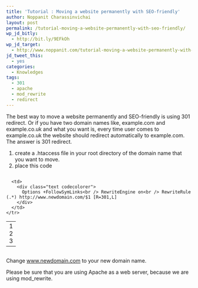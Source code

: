 ```yaml
---
title: 'Tutorial : Moving a website permanently with SEO-friendly'
author: Noppanit Charassinvichai
layout: post
permalink: /tutorial-moving-a-website-permanently-with-seo-friendly/
wp_jd_bitly:
  - http://bit.ly/9EFkOh
wp_jd_target:
  - http://www.noppanit.com/tutorial-moving-a-website-permanently-with-seo-friendly/
jd_tweet_this:
  - yes
categories:
  - Knowledges
tags:
  - 301
  - apache
  - mod_rewrite
  - redirect
---
```

The best way to move a website permanently and SEO-friendly is using 301 redirect. Or if you have two domain names like, example.com and example.co.uk and what you want is, every time user comes to example.co.uk the website should redirect automatically to example.com. The answer is 301 redirect.

1. create a .htaccess file in your root directory of the domain name that you want to move.  
2. place this code

<div class="codecolorer-container text blackboard" style="overflow:auto;white-space:nowrap;width:100%;">
  <table cellspacing="0" cellpadding="0">
    <tr>
      <td class="line-numbers">
        <div>
          1<br />2<br />3<br />
        </div>
      </td>
      
      <td>
        <div class="text codecolorer">
          Options +FollowSymLinks<br /> RewriteEngine on<br /> RewriteRule (.*) http://www.newdomain.com/$1 [R=301,L]
        </div>
      </td>
    </tr>
  </table>
</div>

Change www.newdomain.com to your new domain name. 

Please be sure that you are using Apache as a web server, because we are using mod_rewrite.